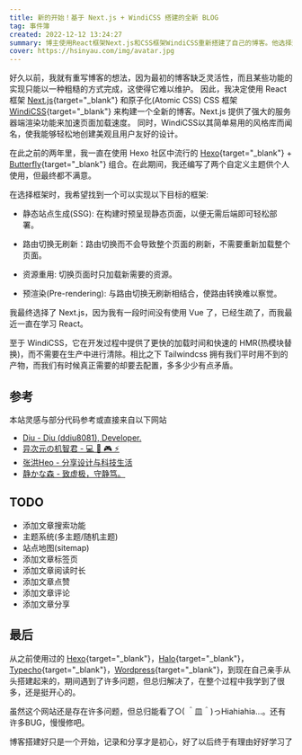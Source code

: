 ```yaml
---
title: 新的开始！基于 Next.js + WindiCSS 搭建的全新 BLOG
tag: 事件簿
created: 2022-12-12 13:24:27
summary: 博主使用React框架Next.js和CSS框架WindiCSS重新搭建了自己的博客。他选择这些框架是为了满足静态页面生成、路由切换无刷新、资源复用和预渲染等功能。他在整个搭建过程中遇到了许多问题，但最终解决了，并且从中学到了很多。虽然博客还存在许多问题和BUG，但他会慢慢修复。博主认为，博客搭建只是一个开始，记录和分享才是初心。
cover: https://hsinyau.com/img/avatar.jpg
---
```


好久以前，我就有重写博客的想法，因为最初的博客缺乏灵活性，而且某些功能的实现只能以一种粗糙的方式完成，这使得它难以维护。
因此，我决定使用 React 框架 [Next.js](https://nextjs.org){target="_blank"} 和原子化(Atomic CSS) CSS 框架 [WindiCSS](https://windicss.org){target="_blank"} 来构建一个全新的博客。Next.js 提供了强大的服务器端渲染功能来加速页面加载速度。
同时，WindiCSS以其简单易用的风格库而闻名，使我能够轻松地创建美观且用户友好的设计。

在此之前的两年里，我一直在使用 Hexo 社区中流行的 [Hexo](https://hexo.io){target="_blank"} + [Butterfly](https://butterfly.js.org){target="_blank"} 组合。在此期间，我还编写了两个自定义主题供个人使用，但最终都不满意。

在选择框架时，我希望找到一个可以实现以下目标的框架:

- 静态站点生成(SSG): 在构建时预呈现静态页面，以便无需后端即可轻松部署。

- 路由切换无刷新：路由切换而不会导致整个页面的刷新，不需要重新加载整个页面。

- 资源重用: 切换页面时只加载新需要的资源。

- 预渲染(Pre-rendering): 与路由切换无刷新相结合，使路由转换难以察觉。

我最终选择了 Next.js，因为我有一段时间没有使用 Vue 了，已经生疏了，而我最近一直在学习 React。

至于 WindiCSS，它在开发过程中提供了更快的加载时间和快速的 HMR(热模块替换)，而不需要在生产中进行清除。相比之下 Tailwindcss 拥有我们平时用不到的产物，而我们有时候真正需要的却要去配置，多多少少有点矛盾。

## 参考

本站灵感与部分代码参考或直接来自以下网站

- [Diu - Diu (ddiu8081), Developer.](https://ddiu.io/)
- [异次元の机智君 - 💻 🎨 🎮 ⚡️](https://www.anzifan.com/)
- [张洪Heo - 分享设计与科技生活](https://blog.zhheo.com/)
- [静かな森 - 致虚极，守静笃。](https://innei.in/)

## TODO

- 添加文章搜索功能
- 主题系统(多主题/随机主题)
- 站点地图(sitemap)
- 添加文章标签页
- 添加文章阅读时长
- 添加文章点赞
- 添加文章评论
- 添加文章分享

## 最后

从之前使用过的 [Hexo](https://hexo.io){target="_blank"}，[Halo](https://halo.run){target="_blank"}，[Typecho](https://typecho.org){target="_blank"}，[Wordpress](https://cn.wordpress.org/){target="_blank"}，到现在自己亲手从头搭建起来的，期间遇到了许多问题，但总归解决了，在整个过程中我学到了很多，还是挺开心的。

虽然这个网站还是存在许多问题，但总归能看了○( ＾皿＾)っHiahiahia…。还有许多BUG，慢慢修吧。

博客搭建好只是一个开始，记录和分享才是初心，好了以后终于有理由好好学习了

